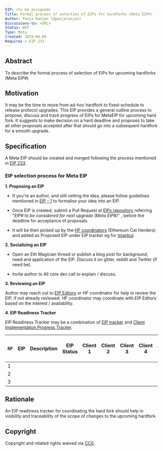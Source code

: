 ```yaml
---
EIP: <to be assigned>
Title: Formal process of selection of EIPs for hardforks (Meta EIP#) 
Author: Pooja Ranjan (@poojaranjan)
Discussions-to: <URL>
Status: WIP
Type: Meta 
Created: 2019-04-09
Requires : EIP 233
---
```



## Abstract

To describe the formal process of selection of EIPs for upcoming hardforks (Meta EIP#)


## Motivation
    
It may be the time to move from ad-hoc hardfork to fixed-schedule to release protocol upgrades. This EIP provides a general outline process to propose, discuss and track progress of EIPs for MetaEIP for upcoming hard fork. It suggests to make decision on a hard deadline and proposes to take all other proposals accepted after that should go into a subsequent hardfork for a smooth upgrade.


## Specification

A Meta EIP should be created and merged following the process mentioned in [EIP 233](https://github.com/ethereum/EIPs/blob/master/EIPS/eip-233.md).

###  EIP selection process for Meta EIP

**1.  Proposing an EIP**

* If you're an author, and still vetting the idea, please follow guidelines mentioned in [EIP - 1](https://github.com/ethereum/EIPs/blob/master/EIPS/eip-1.md#eip-work-flow) to formalise your idea into an EIP.

* Once EIP is created, submit  a Pull Request at [EIPs repository](https://github.com/ethereum/EIPs/pulls) referring "*EIP# to be considered for next upgrade (Meta EIP#)*" , before the deadline for acceptance of proposals.

* It will be then picked up by the [HF coordinators](https://github.com/ethereum-cat-herders/PM/tree/master/Hard%20Fork%20Planning%20and%20Coordination) (Ethereum Cat Herders) and added as Proposed EIP under EIP tracker eg for [Istanbul](https://github.com/ethereum-cat-herders/PM/blob/master/Hard%20Fork%20Planning%20and%20Coordination/IstanbulHFEIPs.md).

**2. Socializing an EIP**

* Open an Eth Magician thread or publish a blog post for background, need and application of the EIP. Discuss it on  gitter, reddit and Twitter (if need be).

* Invite author to All core dev call to explain / discuss.


**3. Reviewing an EIP**

Author may reach out to [EIP Editors](https://github.com/ethereum/EIPs/blob/master/EIPS/eip-1.md#eip-editors) or HF coordinator for help in review the EIP, if not already reviewed. HF coordinator may coordinate with EIP Editors based on the interest / availability.

**4. EIP Readiness Tracker**

EIP Readiness Tracker may be a combination of [EIP tracker](https://github.com/ethereum-cat-herders/PM/blob/master/Hard%20Fork%20Planning%20and%20Coordination/IstanbulHFEIPs.md) and [Client Implementation Progress Tracker](https://github.com/ethereum/pm/wiki/Constantinople-Progress-Tracker). 

| № | EIP  | Description |EIP Status | Client 1| Client 2| Client 3| Client 4 | Testnet | Include in HF / Meta EIP# 
|---| -----|-------------|-----------| ------- | ------- | --------| -------- | --------| ----------------------- |
| 1 |
| 2 |
| 3 |


## Rationale

An EIP readiness tracker for coordinating the hard fork should help in visibility and traceability of the scope of changes to the upcoming hardfork.

## Copyright

Copyright and related rights waived via [CC0](https://creativecommons.org/publicdomain/zero/1.0/).


